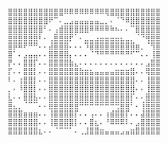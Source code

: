 ⣿⣿⣿⣿⣿⣿⣿⣿⣿⣿⣿⠿⠿⠿⠿⠿⠿⠿⠿⢿⣿⣿⣿⣿⣿⣿⣿⣿⣿⣿                                                                                                                       
⣿⣿⣿⣿⣿⣿⣿⣿⠟⠉⠄⣀⣠⣤⣤⣤⣤⣤⣀⡀⠄⠈⠙⠿⣿⣿⣿⣿⣿⣿                                                                                                                       
⣿⣿⣿⣿⣿⣿⣿⠃⠄⢠⣾⣿⣿⣿⣿⣿⠿⠿⠿⠿⠷⠦⠄⠄⠉⣿⣿⣿⣿⣿                                                                                                                       
⣿⣿⣿⣿⣿⣿⠇⠄⢀⣿⣿⣿⡟⠁⠄⣀⣀⣠⣤⣤⣤⣤⣄⣀⡀⠈⠙⢿⣿⣿                                                                                                                       
⣿⡿⠿⠟⠛⠛⠄⠄⣼⣿⣿⣿⠄⠄⠄⠹⣿⣿⣿⣿⣿⣿⣿⣿⣿⣶⡀⠈⢻⣿                                                                                                                       
⣿⠁⠄⣠⣤⣤⠄⠄⣿⣿⣿⣿⡄⠄⠄⠄⠈⠙⠛⠛⠛⠛⠛⠛⠋⠉⠄⠄⢸⣿                                                                                                                       
⡟⠄⠄⣿⣿⡏⠄⠄⣿⣿⣿⣿⣷⣄⠄⠄⠄⠄⠄⠄⠄⠄⠄⠄⠄⠄⠄⣠⣿⣿                                                                                                                       
⡏⠄⠄⣿⣿⡇⠄⠄⣿⣿⣿⣿⣿⣿⣷⣶⣦⣤⣤⣤⣤⣶⣶⣶⣿⠄⠄⢿⣿⣿                                                                                                                       
⠇⠄⢰⣿⣿⡇⠄⠄⣿⣿⣿⣿⣿⣿⣿⣿⣿⣿⣿⣿⣿⣿⣿⣿⣿⠄⠄⢸⣿⣿                                                                                                                       
⡀⠄⠸⣿⣿⡇⠄⠄⣿⣿⣿⣿⣿⣿⣿⣿⣿⣿⣿⣿⣿⣿⣿⣿⣿⠄⠄⢸⣿⣿                                                                                                                       
⣇⠄⠄⣿⣿⣧⠄⠄⣿⣿⣿⣿⣿⣿⣿⣿⣿⣿⣿⣿⣿⣿⣿⣿⡏⠄⠄⣿⣿⣿                                                                                                                       
⣿⣄⡀⠈⠉⠉⠄⠄⣿⣿⣿⣿⣿⣿⠛⠛⠛⠛⠛⠛⠛⢛⣿⣿⠃⠄⢸⣿⣿⣿                                                                                                                       
⣿⣿⣿⣶⣶⣶⠄⠄⢸⣿⣿⣿⣿⡏⠄⠄⢠⠄⠄⢰⣾⣿⣿⡏⠄⠄⣼⣿⣿⣿                                                                                                                       
⣿⣿⣿⣿⣿⣿⠄⠄⢸⣿⣿⣿⣿⡇⠄⠄⣿⣆⠄⠘⠿⠿⠿⠇⠄⣠⣿⣿⣿⣿                                                                                                                       
⣿⣿⣿⣿⣿⣿⣆⠄⠄⠈⠉⠉⠁⠄⢀⣸⣿⣿⣶⣤⣤⣤⣠⣤⣶⣿⣿⣿⣿⣿                                                                                                                                                                                                                                   
